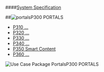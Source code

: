 ####[System Specification](https://github.com/massiveart/sulu-docs/tree/master/system-specification/ "Index of System Specifications")

##![portals](https://raw.github.com/massiveart/sulu-docs/master/system-specification/images/package-portals.png)P300 PORTALS

* [P310 …](https://github.com/massiveart/sulu-docs/tree/master/system-specification/p300/p310 "P310 …")
* [P320 …](https://github.com/massiveart/sulu-docs/tree/master/system-specification/p300/p320 "P320 …")
* [P330 …](https://github.com/massiveart/sulu-docs/tree/master/system-specification/p300/p330 "P330 …")
* [P340 …](https://github.com/massiveart/sulu-docs/tree/master/system-specification/p300/p340 "P340 …")
* [P350 Smart Content](https://github.com/massiveart/sulu-docs/tree/master/system-specification/p300/p350 "P350 Smart Content")
* [P360 …](https://github.com/massiveart/sulu-docs/tree/master/system-specification/p300/p310 "P310 …")

![Use Case Package Portals](https://raw.github.com/massiveart/sulu-docs/master/system-specification/images/package-portals-detail.png)P300 PORTALS
